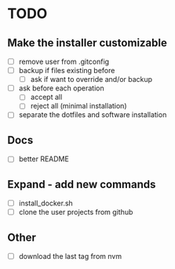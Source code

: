 # TODO

## Make the installer customizable

- [ ] remove user from .gitconfig
- [ ] backup if files existing before
  - [ ] ask if want to override and/or backup
- [ ] ask before each operation
  - [ ] accept all
  - [ ] reject all (minimal installation)
- [ ] separate the dotfiles and software installation

## Docs

- [ ] better README

## Expand - add new commands

- [ ] install_docker.sh
- [ ] clone the user projects from github

## Other

- [ ] download the last tag from nvm

